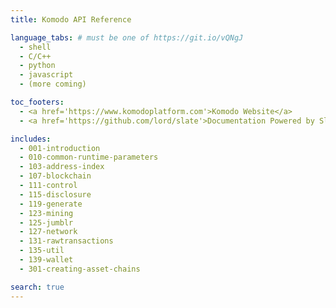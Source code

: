 ```yaml
---
title: Komodo API Reference

language_tabs: # must be one of https://git.io/vQNgJ
  - shell
  - C/C++
  - python
  - javascript
  - (more coming)

toc_footers:
  - <a href='https://www.komodoplatform.com'>Komodo Website</a>
  - <a href='https://github.com/lord/slate'>Documentation Powered by Slate</a>

includes:
  - 001-introduction
  - 010-common-runtime-parameters
  - 103-address-index
  - 107-blockchain
  - 111-control
  - 115-disclosure
  - 119-generate
  - 123-mining
  - 125-jumblr
  - 127-network
  - 131-rawtransactions
  - 135-util
  - 139-wallet
  - 301-creating-asset-chains

search: true
---
```

